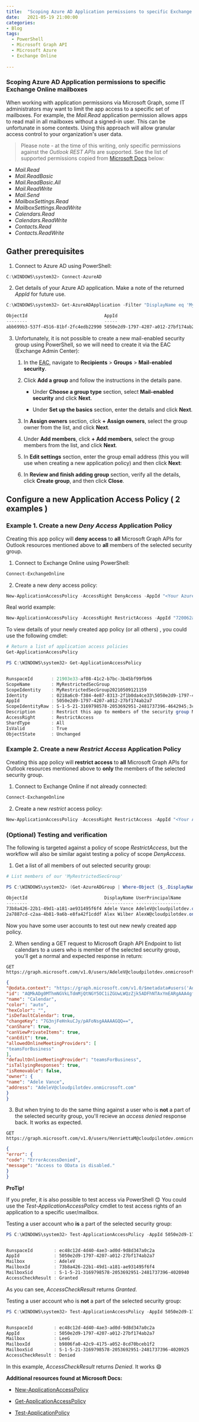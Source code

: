 ```yaml
---
title:  "Scoping Azure AD Application permissions to specific Exchange Online mailboxes"
date:   2021-05-19 21:00:00
categories: 
- Blog
tags:
  - PowerShell
  - Microsoft Graph API
  - Microsoft Azure
  - Exchange Online
  
---
```

### Scoping Azure AD Application permissions to specific Exchange Online mailboxes

When working with application permissions via Microsoft Graph, some IT administrators may want to limit the app access to a specific set of mailboxes. For example, the *Mail.Read* application permission allows apps to read mail in all mailboxes without a signed-in user. This can be unfortunate in some contexts. Using this approach will allow granular access control to your organization's user data. 

>Please note - at the time of this writing, only specific permissions against the *Outlook REST APIs* are supported. See the list of supported permissions copied from [Microsoft Docs](https://docs.microsoft.com/en-us/graph/auth-limit-mailbox-access) below:


-   *Mail.Read*
-   *Mail.ReadBasic*
-   *Mail.ReadBasic.All*
-   *Mail.ReadWrite*
-   *Mail.Send*
-   *MailboxSettings.Read*
-   *MailboxSettings.ReadWrite*
-   *Calendars.Read*
-   *Calendars.ReadWrite*
-   *Contacts.Read*
-   *Contacts.ReadWrite*


## Gather prerequisites

1. Connect to Azure AD using PowerShell:

```powershell
C:\WINDOWS\system32> Connect-AzureAD
```

2. Get details of your Azure AD application. Make a note of the returned *AppId* for future use.

```powershell
C:\WINDOWS\system32> Get-AzureADApplication -Filter "DisplayName eq 'MySampleApplication'"

ObjectId                             AppId                                DisplayName
--------                             -----                                -----------
abb699b3-537f-4516-81bf-2fc4edb22990 5050e2d9-1797-4207-a012-27bf174ab2a7 MySampleApplication

```

3. Unfortunately, it is not possible to create a new mail-enabled security group using PowerShell, so we will need to create it via the EAC (Exchange Admin Center):

	1.  In the  [EAC](https://admin.exchange.microsoft.com/), navigate to  **Recipients**  >  **Groups**  >  **Mail-enabled security**.
    
	2.  Click  **Add a group**  and follow the instructions in the details pane.
    
	    -   Under  **Choose a group type**  section, select  **Mail-enabled security**  and click  **Next**.
        
	    -   Under  **Set up the basics**  section, enter the details and click  **Next**.
        
	3.  In  **Assign owners**  section, click  **+ Assign owners**, select the group owner from the list, and click  **Next**.
    
	4.  Under  **Add members**, click  **+ Add members**, select the group members from the list, and click  **Next**.
    
	5.  In  **Edit settings**  section, enter the group email address (this you will use when creating a new application policy) and then click  **Next**:
        
	6.  In  **Review and finish adding group**  section, verify all the details, click  **Create group**, and then click  **Close**.


## Configure a new Application Access Policy ( 2 examples )

### Example 1. Create a new *Deny Access* Application Policy

Creating this app policy will **deny access** to **all** Microsoft Graph APIs for Outlook resources mentioned above to **all** members of the selected security group.

1. Connect to Exchange Online using PowerShell:

````powershell
Connect-ExchangeOnline

````

2. Create a new *deny* access policy:

````powershell
New-ApplicationAccessPolicy -AccessRight DenyAccess -AppId "<Your Azure AD Application Id>" -PolicyScopeGroupID "<Display Name of your mail-enabled security group>" -Description "<An appropriate description>"

````

Real world example:

````powershell
New-ApplicationAccessPolicy -AccessRight RestrictAccess -AppId "720062ad-3b7f-4e0a-85b3-2b2c1fce5a4c" -PolicyScopeGroupId "MyRestrictedSecGroup" -Description "Restrict this app to members of the security group MyRestrictedUsersGroup"

````

To view details of your newly created app policy (or all others) , you could use the following cmdlet:

````powershell
# Return a list of application access policies
Get-ApplicationAccessPolicy

````

````powershell
PS C:\WINDOWS\system32> Get-ApplicationAccessPolicy


RunspaceId       : 21903e33-af08-41c2-b7bc-3b45bf99fb96
ScopeName        : MyRestrictedSecGroup
ScopeIdentity    : MyRestrictedSecGroup20210509121159
Identity         : 0218a6c0-f384-4e87-8313-2f1b0da4ce33\5050e2d9-1797-4207-a012-27bf174ab2a7:S-1-5-21-3169798578-2053692951-2481737396-4642945;3c976d04-866b-40ce-8825-5fb08d71d9bd
AppId            : 5050e2d9-1797-4207-a012-27bf174ab2a7
ScopeIdentityRaw : S-1-5-21-3169798578-2053692951-2481737396-4642945;3c976d04-866b-40ce-8825-5fb08d71d9bd
Description      : Restrict this app to members of the security group MyRestrictedUsersGroup
AccessRight      : RestrictAccess
ShardType        : All
IsValid          : True
ObjectState      : Unchanged

````

### Example 2. Create a new *Restrict Access* Application Policy

Creating this app policy will **restrict access** to **all** Microsoft Graph APIs for Outlook resources mentioned above to **only** the members of the selected security group.

1. Connect to Exchange Online if not already connected:

````powershell
Connect-ExchangeOnline
````

2. Create a new *restrict* access policy:

````powershell
New-ApplicationAccessPolicy -AccessRight RestrictAccess -AppId "<Your Azure AD Application Id>" -PolicyScopeGroupID "<Display Name of your mail-enabled security group>" -Description "<An appropriate description>"
````

### (Optional) Testing and verification

The following is targeted against a policy of scope *RestrictAccess*, but the workflow will also be similar agaist testing a policy of scope *DenyAccess*.

1. Get a list of all members of out selected security group:

````powershell
# List members of our 'MyRestrictedSecGroup'

PS C:\WINDOWS\system32> (Get-AzureADGroup | Where-Object {$_.DisplayName -eq 'MyRestrictedSecGroup'}).ObjectId | Get-AzureADGroupMember

ObjectId                             DisplayName UserPrincipalName                    UserType
--------                             ----------- -----------------                    --------
73b8a426-22b1-49d1-a181-ae931495f6f4 Adele Vance AdeleV@cloudpilotdev.onmicrosoft.com Member
2a7887cd-c2aa-4b81-9a6b-e8fa42f1cddf Alex Wilber AlexW@cloudpilotdev.onmicrosoft.com  Member

````
Now you have some user accounts to test out new newly created app policy.

2. When sending a GET request to Microsoft Graph API Endpoint to list calendars to a users who is member of the selected security group, you'll get a normal and expected response in return:

````
GET https://graph.microsoft.com/v1.0/users/AdeleV@cloudpilotdev.onmicrosoft.com/calendar
````

````json
{
"@odata.context": "https://graph.microsoft.com/v1.0/$metadata#users('AdeleV%40cloudpilotdev.onmicrosoft.com')/calendar/$entity",
"id": "AQMkADg0MThmNGVkLTdmMjQtNGY5OC1iZGUwLWQzZjk5ADFhNTAxYmEARgAAA4gfPgDAnWtGvewW3CeyKRcHAOxt54xXh55Lgicv6QBaDbIAAAIBBgAAAOxt54xXh55Lgicv6QBaDbIAAAJyUgAAAA==",
"name": "Calendar",
"color": "auto",
"hexColor": "",
"isDefaultCalendar": true,
"changeKey": "7G3njFeHnkuCJy/pAFoNsgAAAAAGQQ==",
"canShare": true,
"canViewPrivateItems": true,
"canEdit": true,
"allowedOnlineMeetingProviders": [
"teamsForBusiness"
],
"defaultOnlineMeetingProvider": "teamsForBusiness",
"isTallyingResponses": true,
"isRemovable": false,
"owner": {
"name": "Adele Vance",
"address": "AdeleV@cloudpilotdev.onmicrosoft.com"
}
}
````

3. But when trying to do the same thing against a user who is **not** a part of the selected security group, you'll recieve an *access denied* response back. It works as expected.

````
GET https://graph.microsoft.com/v1.0/users/HenriettaM@cloudpilotdev.onmicrosoft.com/calendar
````

````json
{
"error": {
"code": "ErrorAccessDenied",
"message": "Access to OData is disabled."
}
}
````

**ProTip!**

If you prefer, it is also possible to test access via PowerShell :blush:
You could use the *Test-ApplicationAccessPolicy* cmdlet to test access rights of an application to a specific user/mailbox.

Testing a user account who **is** a part of the selected security group:

````powershell
PS C:\WINDOWS\system32> Test-ApplicationAccessPolicy -AppId 5050e2d9-1797-4207-a012-27bf174ab2a7 -Identity AdeleV@cloudpilotdev.onmicrosoft.com


RunspaceId        : ec48c12d-4d40-4ae3-ad0d-9d8d347a0c2a
AppId             : 5050e2d9-1797-4207-a012-27bf174ab2a7
Mailbox           : AdeleV
MailboxId         : 73b8a426-22b1-49d1-a181-ae931495f6f4
MailboxSid        : S-1-5-21-3169798578-2053692951-2481737396-4020940
AccessCheckResult : Granted

````
As you can see, *AccessCheckResult* returns *Granted*.

Testing a user account who is **not** a part of the selected security group:

````powershell
PS C:\WINDOWS\system32> Test-ApplicationAccessPolicy -AppId 5050e2d9-1797-4207-a012-27bf174ab2a7 -Identity LeeG@cloudpilotdev.onmicrosoft.com


RunspaceId        : ec48c12d-4d40-4ae3-ad0d-9d8d347a0c2a
AppId             : 5050e2d9-1797-4207-a012-27bf174ab2a7
Mailbox           : LeeG
MailboxId         : b9806fa0-42c9-4175-a052-8cd70bceb1f2
MailboxSid        : S-1-5-21-3169798578-2053692951-2481737396-4020925
AccessCheckResult : Denied
````

In this example, *AccessCheckResult* returns *Denied*. It works :smile:


**Additional resources found at Microsoft Docs:**

 - [New-ApplicationAccessPolicy](https://docs.microsoft.com/en-us/powershell/module/exchange/new-applicationaccesspolicy?view=exchange-ps)
   
 - [Get-ApplicationAccessPolicy](https://docs.microsoft.com/en-us/powershell/module/exchange/get-applicationaccesspolicy?view=exchange-ps)
   
  - [Test-ApplicationPolicy](https://docs.microsoft.com/en-us/powershell/module/exchange/test-applicationaccesspolicy?view=exchange-ps)



  

